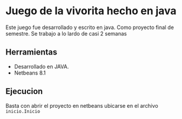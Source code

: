 # Juego de la vivorita hecho en java

Este juego fue desarrollado y escrito en java.
Como proyecto final de semestre. Se trabajo a lo lardo de casi 2 semanas

## Herramientas
- Desarrollado en JAVA.
- Netbeans 8.1

## Ejecucion
Basta con abrir el proyecto en netbeans ubicarse en el archivo ```inicio.Inicio```

